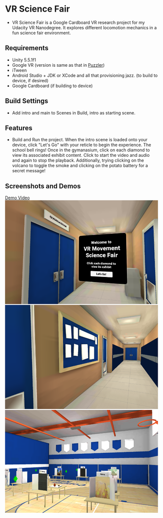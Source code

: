 # VR Science Fair

* VR Science Fair is a Google Cardboard VR research project for my Udacity VR Nanodegree. It explores different locomotion mechanics in a fun science fair environment.

## Requirements
* Unity 5.5.1f1
* Google VR (version is same as that in [Puzzler](https://d17h27t6h515a5.cloudfront.net/topher/2017/January/588a9efa_vrnd-course4-starter-project-002/vrnd-course4-starter-project-002.zip))
* iTween
* Android Studio + JDK or XCode and all that provisioning jazz. (to build to device, if desired) 
* Google Cardboard (if building to device)

## Build Settings
* Add intro and main to Scenes in Build, intro as starting scene.

## Features
* Build and Run the project. When the intro scene is loaded onto your device, click "Let's Go" with your reticle to begin the experience. The school bell rings! Once in the gymanasium, click on each diamond to view its associated exhibit content. Click to start the video and audio and again to stop the playback. Additionally, trying clicking on the volcano to toggle the smoke and clicking on the potato battery for a secret message!

## Screenshots and Demos
[Demo Video](https://vimeo.com/228772135)
![Welcome Scene](/Docs/welcome.png?raw=true "Welcome Scene")
![Intro Scene](/Docs/intro.png?raw=true "Intro Scene")
![Main Scene](/Docs/main.png?raw=true "Main Scene")
